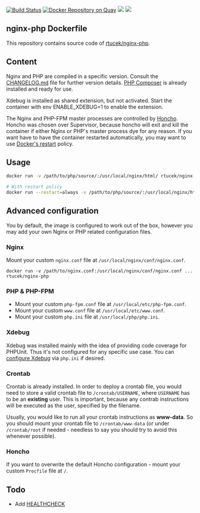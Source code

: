 [![Build Status](https://travis-ci.org/rtucek/nginx-php.svg?branch=master)](https://travis-ci.org/rtucek/nginx-php) [![Docker Repository on Quay](https://quay.io/repository/rtucek/nginx-php/status "Docker Repository on Quay")](https://quay.io/repository/rtucek/nginx-php) [![](https://images.microbadger.com/badges/image/rtucek/nginx-php.svg)](https://microbadger.com/images/rtucek/nginx-php "Get your own image badge on microbadger.com") [![](https://images.microbadger.com/badges/version/rtucek/nginx-php.svg)](https://microbadger.com/images/rtucek/nginx-php "Get your own version badge on microbadger.com")

## nginx-php Dockerfile

This repository contains source code of
[rtucek/nginx-php](https://hub.docker.com/r/rtucek/nginx-php).

## Content

Nginx and PHP are compiled in a specific version. Consult the
[CHANGELOG.md](https://github.com/rtucek/nginx-php/blob/master/CHANGELOG.md)
file for further version details. [PHP Composer](https://getcomposer.org/) is
already installed and ready for use.

Xdebug is installed as shared extension, but not activated. Start the container
with env ENABLE_XDEBUG=1 to enable the extension.

The Nginx and PHP-FPM master processes are controlled by
[Honcho](https://github.com/nickstenning/honcho). Honcho was chosen over
Supervisor, because honcho will exit and kill the container if either Nginx or
PHP's master process dye for any reason. If you want have to have the container
restarted automatically, you may want to use
[Docker's restart](https://docs.docker.com/engine/reference/run/#restart-policies---restart)
policy.

## Usage

```bash
docker run -v /path/to/php/source/:/usr/local/nginx/html/ rtucek/nginx-php

# With restart policy
docker run --restart=always -v /path/to/php/source/:/usr/local/nginx/html/ rtucek/nginx-php
```

## Advanced configuration

You by default, the image is configured to work out of the box, however you may
add your own Nginx or PHP related configuration files.

### Nginx

Mount your custom `nginx.conf` file at `/usr/local/nginx/conf/nginx.conf`.

`docker run -v /path/to/nginx.conf:/usr/local/nginx/conf/nginx.conf ... rtucek/nginx-php`

### PHP & PHP-FPM

* Mount your custom `php-fpm.conf` file at `/usr/local/etc/php-fpm.conf`.
* Mount your custom `www.conf` file at `/usr/local/etc/www.conf`.
* Mount your custom `php.ini` file at `/usr/local/php/php.ini`.

### Xdebug

Xdebug was installed mainly with the idea of providing code coverage for
PHPUnit. Thus it's not configured for any specific use case. You can
[configure Xdebug](https://xdebug.org/docs/all) via `php.ini` if desired.

### Crontab

Crontab is already installed. In order to deploy a crontab file, you would need
to store a valid crontab file to `/crontab/USERNAME`, where `USERNAME` has to
be an **existing** user. This is important, because any contrab instructions
will be executed as the user, specified by the filename.

Usually, you would like to run all your crontab instructions as **www-data**.
So you should mount your crontab file to `/crontab/www-data` (or under
`/crontab/root` if needed - needless to say you should try to avoid this
whenever possible).

### Honcho

If you want to overwrite the default Honcho configuration - mount your custom
`Procfile` file at `/`.

## Todo

- Add [HEALTHCHECK](https://docs.docker.com/engine/reference/builder/#/healthcheck)
